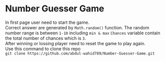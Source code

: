 # Number Guesser Game
In first page user need to start the game.  
Correct answer are generated by `Math.random()` function. The random number range is between `1-10` including `min & max` `Chances` variable contain the total number of chances which is `3`.  
After winning or lossing player need to reset the game to play again.  
Use this command to clone this repo  
`git clone https://github.com/abdul-wahid789/Number-Guesser-Game.git`